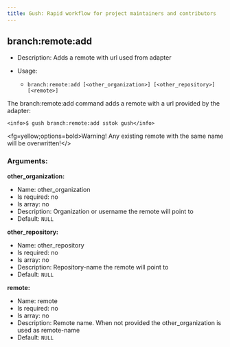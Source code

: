 ```yaml
---
title: Gush: Rapid workflow for project maintainers and contributors
---
```

branch:remote:add
-----------------

* Description: Adds a remote with url used from adapter
* Usage:

  * `branch:remote:add [<other_organization>] [<other_repository>] [<remote>]`

The <info>branch:remote:add</info> command adds a remote with a url provided by the adapter:

    <info>$ gush branch:remote:add sstok gush</info>

<fg=yellow;options=bold>Warning! Any existing remote with the same name will be overwritten!</>

### Arguments:

**other_organization:**

* Name: other_organization
* Is required: no
* Is array: no
* Description: Organization or username the remote will point to
* Default: `NULL`

**other_repository:**

* Name: other_repository
* Is required: no
* Is array: no
* Description: Repository-name the remote will point to
* Default: `NULL`

**remote:**

* Name: remote
* Is required: no
* Is array: no
* Description: Remote name. When not provided the other_organization is used as remote-name
* Default: `NULL`
